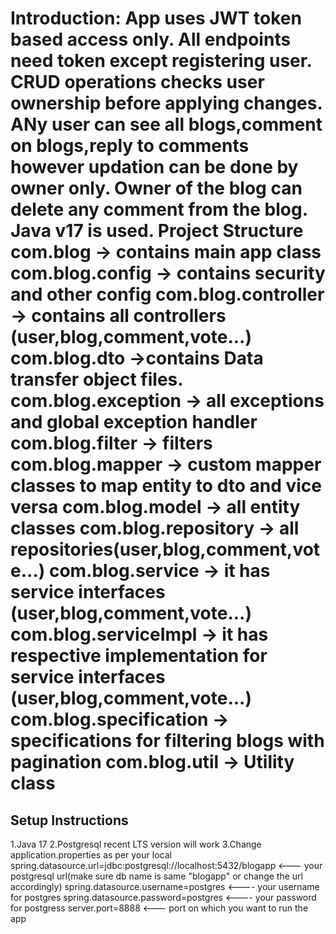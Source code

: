 Introduction: App uses JWT token based access only.
All endpoints need token except registering user.
CRUD operations checks user ownership before applying changes.
ANy user can see all blogs,comment on blogs,reply to comments however updation can be done by owner only.
Owner of the blog can delete any comment from the blog.
Java v17 is used.
Project Structure
com.blog -> contains main app class
com.blog.config -> contains security and other config
com.blog.controller -> contains all controllers (user,blog,comment,vote...)
com.blog.dto ->contains Data transfer object files.
com.blog.exception -> all exceptions and global exception handler
com.blog.filter -> filters 
com.blog.mapper -> custom mapper classes to map entity to dto and vice versa
com.blog.model -> all entity classes
com.blog.repository -> all repositories(user,blog,comment,vote...)
com.blog.service -> it has service interfaces (user,blog,comment,vote...)
com.blog.serviceImpl -> it has respective implementation for service interfaces (user,blog,comment,vote...)
com.blog.specification -> specifications for filtering blogs with pagination
com.blog.util -> Utility class 
=======================================================
Setup Instructions
------------------
1.Java 17
2.Postgresql recent LTS version will work
3.Change application.properties as per your local
spring.datasource.url=jdbc:postgresql://localhost:5432/blogapp    <--- your postgresql url(make sure db name is same "blogapp" or change the url accordingly)
spring.datasource.username=postgres     <---- your username for postgres
spring.datasource.password=postgres     <---- your password for postgress
server.port=8888 <--- port on which you want to run the app
